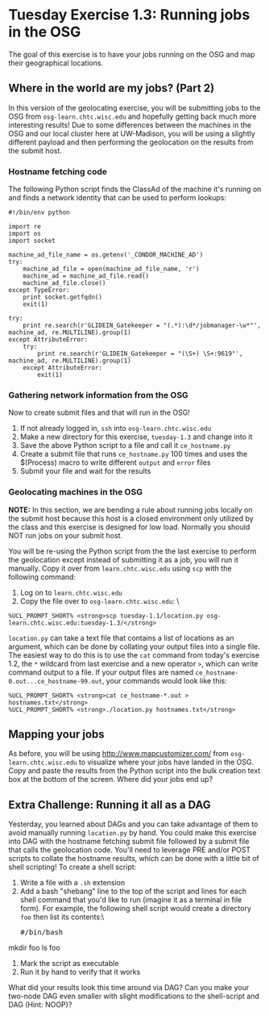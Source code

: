 Tuesday Exercise 1.3: Running jobs in the OSG
=============================================

The goal of this exercise is to have your jobs running on the OSG and map their geographical locations.

Where in the world are my jobs? (Part 2)
----------------------------------------

In this version of the geolocating exercise, you will be submitting jobs to the OSG from `osg-learn.chtc.wisc.edu` and hopefully getting back much more interesting results! Due to some differences between the machines in the OSG and our local cluster here at UW-Madison, you will be using a slightly different payload and then performing the geolocation on the results from the submit host.

### Hostname fetching code

The following Python script finds the ClassAd of the machine it's running on and finds a network identity that can be used to perform lookups:

``` file
#!/bin/env python

import re
import os
import socket

machine_ad_file_name = os.getenv('_CONDOR_MACHINE_AD')
try:
    machine_ad_file = open(machine_ad_file_name, 'r')
    machine_ad = machine_ad_file.read()
    machine_ad_file.close()
except TypeError:
    print socket.getfqdn()
    exit(1)

try:
    print re.search(r'GLIDEIN_Gatekeeper = "(.*):\d*/jobmanager-\w*"', machine_ad, re.MULTILINE).group(1)
except AttributeError:
    try:
        print re.search(r'GLIDEIN_Gatekeeper = "(\S+) \S+:9619"', machine_ad, re.MULTILINE).group(1)
    except AttributeError:
        exit(1)
```

### Gathering network information from the OSG

Now to create submit files and that will run in the OSG!

1.  If not already logged in, `ssh` into `osg-learn.chtc.wisc.edu`
2.  Make a new directory for this exercise, `tuesday-1.3` and change into it
3.  Save the above Python script to a file and call it `ce_hostname.py`
4.  Create a submit file that runs `ce_hostname.py` 100 times and uses the $(Process) macro to write different `output` and `error` files
5.  Submit your file and wait for the results

### Geolocating machines in the OSG

**NOTE:** In this section, we are bending a rule about running jobs locally on the submit host because this host is a closed environment only utilized by the class and this exercise is designed for low load. Normally you should NOT run jobs on your submit host.

You will be re-using the Python script from the the last exercise to perform the geolocation except instead of submitting it as a job, you will run it manually. Copy it over from `learn.chtc.wisc.edu` using `scp` with the following command:

1.  Log on to `learn.chtc.wisc.edu`
2.  Copy the file over to `osg-learn.chtc.wisc.edu`: \\

``` console
%UCL_PROMPT_SHORT% <strong>scp tuesday-1.1/location.py osg-learn.chtc.wisc.edu:tuesday-1.3/</strong>
```

`location.py` can take a text file that contains a list of locations as an argument, which can be done by collating your output files into a single file. The easiest way to do this is to use the `cat` command from today's exercise 1.2, the `*` wildcard from last exercise and a new operator `>`, which can write command output to a file. If your output files are named `ce_hostname-0.out...ce_hostname-99.out`, your commands would look like this:

``` console
%UCL_PROMPT_SHORT% <strong>cat ce_hostname-*.out > hostnames.txt</strong>
%UCL_PROMPT_SHORT% <strong>./location.py hostnames.txt</strong>
```

Mapping your jobs
-----------------

As before, you will be using <http://www.mapcustomizer.com/> from `osg-learn.chtc.wisc.edu` to visualize where your jobs have landed in the OSG. Copy and paste the results from the Python script into the bulk creation text box at the bottom of the screen. Where did your jobs end up?

Extra Challenge: Running it all as a DAG
----------------------------------------

Yesterday, you learned about DAGs and you can take advantage of them to avoid manually running `location.py` by hand. You could make this exercise into DAG with the hostname fetching submit file followed by a submit file that calls the geolocation code. You'll need to leverage PRE and/or POST scripts to collate the hostname results, which can be done with a little bit of shell scripting! To create a shell script:

1.  Write a file with a `.sh` extension
2.  Add a bash "shebang" line to the top of the script and lines for each shell command that you'd like to run (imagine it as a terminal in file form). For example, the following shell script would create a directory `foo` then list its contents:\\ <pre class="file">\#/bin/bash

mkdir foo ls foo </pre>

1.  Mark the script as executable
2.  Run it by hand to verify that it works

What did your results look this time around via DAG? Can you make your two-node DAG even smaller with slight modifications to the shell-script and DAG (Hint: NOOP)?

